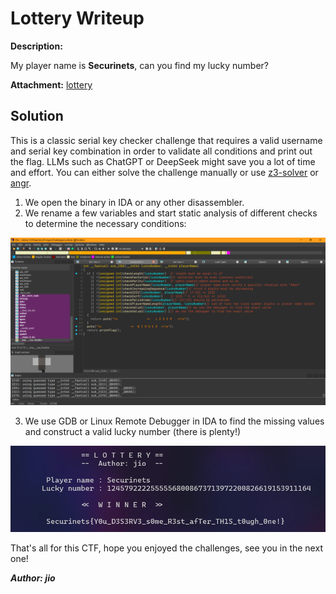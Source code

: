 # Lottery Writeup

**Description:**

My player name is **Securinets**, can you find my lucky number?

**Attachment:**
[lottery](../Files/lottery)

## Solution

This is a classic serial key checker challenge that requires a valid username and serial key combination in order to validate all conditions and print out the flag. LLMs such as ChatGPT or DeepSeek might save you a lot of time and effort. You can either solve the challenge manually or use [z3-solver](https://github.com/Z3Prover/z3) or [angr](https://angr.io/).

1. We open the binary in IDA or any other disassembler.
2. We rename a few variables and start static analysis of different checks to determine the necessary conditions:

![lottery](../Screenshots/lottery.png)

3. We use GDB or Linux Remote Debugger in IDA to find the missing values and construct a valid lucky number (there is plenty!)

![lottery2](../Screenshots/lottery2.png)

That's all for this CTF, hope you enjoyed the challenges, see you in the next one!

***Author: jio***
